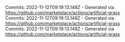 Commits: 2022-11-12T09:19:13.148Z - Generated via https://github.com/marketplace/actions/artificial-grass
<br>
Commits: 2022-11-12T09:19:13.148Z - Generated via https://github.com/marketplace/actions/artificial-grass
<br>
Commits: 2022-11-12T09:19:13.148Z - Generated via https://github.com/marketplace/actions/artificial-grass
<br>
